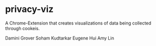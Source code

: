 # privacy-viz

A Chrome-Extension that creates visualizations of data being collected through cookeis.

Damini Grover
Soham Kudtarkar
Eugene Hui
Amy Lin
